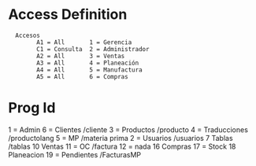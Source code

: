# Access Definition 
````
  Accesos 
        A1 = All       1 = Gerencia
        C1 = Consulta  2 = Administrador
        A2 = All       3 = Ventas
        A3 = All       4 = Planeación
        A4 = All       5 = Manufactura
        A5 = All       6 = Compras
````
# Prog Id 
1 = Admin
  6 = Clientes      /cliente
  3 = Productos     /producto
  4 = Traducciones  /productolang
  5 = MP            /materia prima
  2 = Usuarios      /usuarios
  7 Tablas          /tablas 
10 Ventas
  11 = OC           /factura
  12 = nada
16 Compras
  17 = Stock
18 Planeacion 
  19 = Pendientes   /FacturasMP  